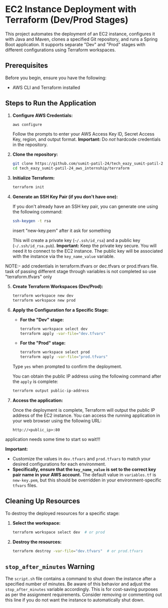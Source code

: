 # EC2 Instance Deployment with Terraform (Dev/Prod Stages)

This project automates the deployment of an EC2 instance, configures it with Java and Maven, clones a specified Git repository, and runs a Spring Boot application. It supports separate "Dev" and "Prod" stages with different configurations using Terraform workspaces.

## Prerequisites

Before you begin, ensure you have the following:

*   AWS CLI and Terraform installed


## Steps to Run the Application


1.  **Configure AWS Credentials:**

    ```bash
    aws configure
    ```

    Follow the prompts to enter your AWS Access Key ID, Secret Access Key, region, and output format.  **Important:** Do *not* hardcode credentials in the repository.


2.  **Clone the repository:**

    ```bash
    git clone https://github.com/sumit-patil-24/tech_eazy_sumit-patil-24_aws_internship.git
    cd tech_eazy_sumit-patil-24_aws_internship/terraform
    ```


3.  **Initialize Terraform:**

    ```bash
    terraform init
    ```

4.  **Generate an SSH Key Pair (if you don't have one):**

    If you don't already have an SSH key pair, you can generate one using the following command:

    ```bash
    ssh-keygen -t rsa
    ```
    insert "new-key.pem" after it ask for something

    This will create a private key (`~/.ssh/id_rsa`) and a public key (`~/.ssh/id_rsa.pub`).  **Important:**  Keep the private key secure.  You will need it to connect to the EC2 instance.  The public key will       be associated with the instance via the `key_name_value` variable.

NOTE:- add credentials in terraform.tfvars or dec.tfvars or prod.tfvars file.
    task of passing different stage through variables is not completed so use "terraform.tfvars" only


5.  **Create Terraform Workspaces (Dev/Prod):**

    ```bash
    terraform workspace new dev
    terraform workspace new prod
    ```

6.  **Apply the Configuration for a Specific Stage:**

    *   **For the "Dev" stage:**

        ```bash
        terraform workspace select dev
        terraform apply -var-file="dev.tfvars"
        ```

    *   **For the "Prod" stage:**

        ```bash
        terraform workspace select prod
        terraform apply -var-file="prod.tfvars"
        ```

    Type `yes` when prompted to confirm the deployment.

    You can obtain the public IP address using the following command after the `apply` is complete:

    ```bash
    terraform output public-ip-address
    ```

8.  **Access the application:**

    Once the deployment is complete, Terraform will output the public IP address of the EC2 instance. You can access the running application in your web browser using the following URL:

    ```
    http://<public_ip>:80
    ```
application needs some time to start so wait!!!



**Important:**

*   Customize the values in `dev.tfvars` and `prod.tfvars` to match your desired configurations for each environment.
*   **Specifically, ensure that the `key_name_value` is set to the correct key pair name in your AWS account.**  The default value in `variables.tf` is `new-key.pem`, but this should be overridden in your environment-specific `tfvars` files.

## Cleaning Up Resources

To destroy the deployed resources for a specific stage:

1.  **Select the workspace:**

    ```bash
    terraform workspace select dev  # or prod
    ```

2.  **Destroy the resources:**

    ```bash
    terraform destroy -var-file="dev.tfvars"  # or prod.tfvars
    ```

## `stop_after_minutes` Warning

The `script.sh` file contains a command to shut down the instance after a specified number of minutes.  Be aware of this behavior and adjust the `stop_after_minutes` variable accordingly.  This is for cost-saving purposes as per the assignment requirements.  Consider removing or commenting out this line if you do not want the instance to automatically shut down.
